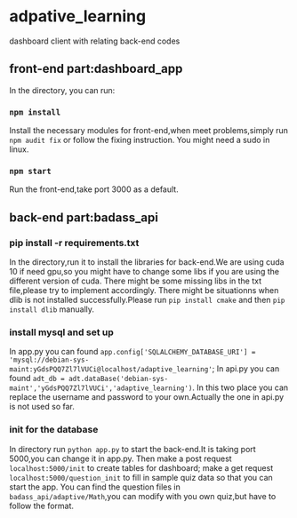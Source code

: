 # adpative_learning
dashboard client with relating back-end codes


## front-end part:dashboard_app

In the directory, you can run:

### `npm install`

Install the necessary modules for front-end,when meet problems,simply run 
`npm audit fix` or follow the fixing instruction.
You might need a sudo in linux.

### `npm start`

Run the front-end,take port 3000 as a default.

## back-end part:badass_api

### pip install -r requirements.txt 
In the directory,run it to install the libraries for back-end.We are using cuda 10 if need gpu,so you might have to change some libs if you are using the different version of cuda.
There might be some missing libs in the txt file,please try to implement accordingly.
There might be situationns when dlib is not installed successfully.Please run `pip install cmake` and then `pip install dlib` manually.

### install mysql and set up
In app.py you can found `app.config['SQLALCHEMY_DATABASE_URI'] = 'mysql://debian-sys-maint:yGdsPQQ7Zl7lVUCi@localhost/adaptive_learning'`;
In api.py you can found `adt_db = adt.dataBase('debian-sys-maint','yGdsPQQ7Zl7lVUCi','adaptive_learning')`.
In this two place you can replace the username and password to your own.Actually the one in api.py is not used so far.

### init for the database
In directory run `python app.py` to start the back-end.It is taking port 5000,you can change it in app.py.
Then make a post request `localhost:5000/init` to create tables for dashboard;
     make a get request `localhost:5000/question_init` to fill in sample quiz data so that you can start the app.
You can find the question files in `badass_api/adaptive/Math`,you can modify with you own quiz,but have to follow the format.








